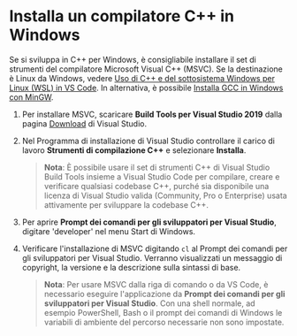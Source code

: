 <h1 data-loc-id="walkthrough.windows.install.compiler">Installa un compilatore C++ in Windows</h1>
<p data-loc-id="walkthrough.windows.text1">Se si sviluppa in C++ per Windows, è consigliabile installare il set di strumenti del compilatore Microsoft Visual C++ (MSVC). Se la destinazione è Linux da Windows, vedere <a href="https://code.visualstudio.com/docs/cpp/config-wsl" data-loc-id="walkthrough.windows.link.title1">Uso di C++ e del sottosistema Windows per Linux (WSL) in VS Code</a>. In alternativa, è possibile <a href="https://code.visualstudio.com/docs/cpp/config-mingw" data-loc-id="walkthrough.windows.link.title2">Installa GCC in Windows con MinGW</a>.</p>
<ol>
<li><p data-loc-id="walkthrough.windows.text2">Per installare MSVC, scaricare <strong data-loc-id="walkthrough.windows.build.tools1">Build Tools per Visual Studio 2019</strong> dalla pagina <a href="https://visualstudio.microsoft.com/downloads/#build-tools-for-visual-studio-2019" data-loc-id="walkthrough.windows.link.downloads">Download</a> di Visual Studio. </p>
</li>
<li><p data-loc-id="walkthrough.windows.text3">Nel Programma di installazione di Visual Studio controllare il carico di lavoro <strong data-loc-id="walkthrough.windows.build.tools2">Strumenti di compilazione C++</strong> e selezionare <strong data-loc-id="walkthrough.windows.link.install">Installa</strong>.</p>
<blockquote>
<p><strong data-loc-id="walkthrough.windows.note1">Nota</strong>: <span data-loc-id="walkthrough.windows.note1.text">È possibile usare il set di strumenti C++ di Visual Studio Build Tools insieme a Visual Studio Code per compilare, creare e verificare qualsiasi codebase C++, purché sia disponibile una licenza di Visual Studio valida (Community, Pro o Enterprise) usata attivamente per sviluppare la codebase C++.</span></p>
</blockquote>
</li>
<li><p data-loc-id="walkthrough.windows.open.command.prompt">Per aprire <strong data-loc-id="walkthrough.windows.command.prompt.name1">Prompt dei comandi per gli sviluppatori per Visual Studio</strong>, digitare 'developer' nel menu Start di Windows.</p>
</li>
<li><p data-loc-id="walkthrough.windows.check.install">Verificare l'installazione di MSVC digitando <code>cl</code> al Prompt dei comandi per gli sviluppatori per Visual Studio. Verranno visualizzati un messaggio di copyright, la versione e la descrizione sulla sintassi di base.</p>
<blockquote>
<p><strong data-loc-id="walkthrough.windows.note2">Nota</strong>: <span data-loc-id="walkthrough.windows.note2.text">Per usare MSVC dalla riga di comando o da VS Code, è necessario eseguire l'applicazione da <strong data-loc-id="walkthrough.windows.command.prompt.name2">Prompt dei comandi per gli sviluppatori per Visual Studio</strong>. Con una shell normale, ad esempio <span>PowerShell</span>, <span>Bash</span> o il prompt dei comandi di Windows le variabili di ambiente del percorso necessarie non sono impostate.</span></p>
</blockquote>
</li>
</ol>
